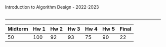 Introduction to Algorithm Design - 2022-2023<br><br>

<hr>


|   Midterm  |   Hw 1   |   Hw 2   |   Hw 3  |   Hw 4   |   Hw 5  |   Final   |
|------------|----------|----------|---------|----------|---------|-----------|
|     50     |    100   |    92    |   93    |    75    |   90    |     22    |

